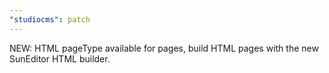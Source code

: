 ```yaml
---
"studiocms": patch
---
```


NEW: HTML pageType available for pages, build HTML pages with the new SunEditor HTML builder.

